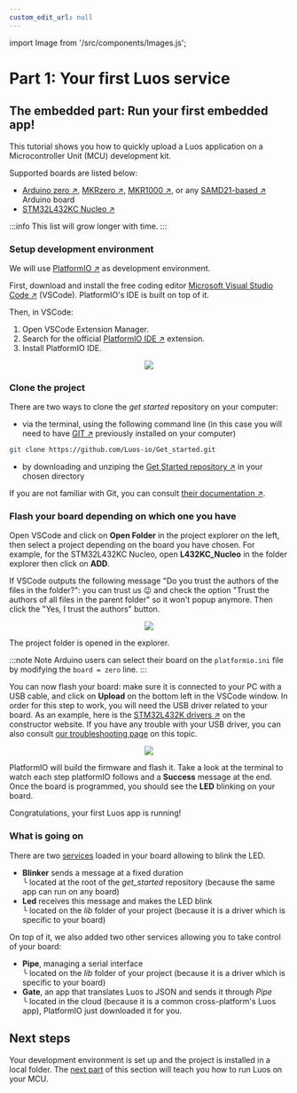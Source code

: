 ```yaml
---
custom_edit_url: null
---
```


import Image from '/src/components/Images.js';

# Part 1: Your first Luos service

## The embedded part: Run your first embedded app!

This tutorial shows you how to quickly upload a Luos application on a Microcontroller Unit (MCU) development kit.

Supported boards are listed below:

- <a href="https://www.arduino.cc/en/Main/ArduinoBoardZero&" target="_blank">Arduino zero &#8599;</a>, <a href="https://store.arduino.cc/products/arduino-mkr-zero-i2s-bus-sd-for-sound-music-digital-audio-data" target="_blank">MKRzero &#8599;</a>, <a href="https://store.arduino.cc/collections/boards/products/arduino-mkr1000-wifi" target="_blank">MKR1000 &#8599;</a>, or any <a href="https://en.wikipedia.org/wiki/List_of_Arduino_boards_and_compatible_systems" target="_blank">SAMD21-based &#8599;</a> Arduino board
- <a href="https://www.st.com/en/evaluation-tools/nucleo-l432kc.html" target="_blank">STM32L432KC Nucleo &#8599;</a>

:::info
This list will grow longer with time.
:::

### Setup development environment

We will use <a href="https://platformio.org/platformio-ide" target="_blank">PlatformIO &#8599;</a> as development environment.

First, download and install the free coding editor <a href="https://code.visualstudio.com/" target="_blank">Microsoft Visual Studio Code &#8599;</a> (VSCode). PlatformIO's IDE is built on top of it.

Then, in VSCode:

1.  Open VSCode Extension Manager.
2.  Search for the official <a href="https://platformio.org/install/ide?install=vscode" target="_blank">PlatformIO IDE &#8599;</a> extension.
3.  Install PlatformIO IDE.

<div align="center">
  <Image src="/img/get-started/install_VSCODE.png" darkSrc=''/>
</div>

### Clone the project

There are two ways to clone the _get started_ repository on your computer:

- via the terminal, using the following command line (in this case you will need to have <a href="https://git-scm.com/downloads" target="_blank">GIT &#8599;</a> previously installed on your computer)

```bash
git clone https://github.com/Luos-io/Get_started.git
```

- by downloading and unziping the <a href="https://github.com/Luos-io/Get_started/archive/refs/heads/master.zip" target="_blank">Get Started repository &#8599;</a> in your chosen directory

If you are not familiar with Git, you can consult <a href="https://git-scm.com/doc" target="_blank">their documentation &#8599;</a>.

### Flash your board depending on which one you have

Open VSCode and click on **Open Folder** in the project explorer on the left, then select a project depending on the board you have chosen. For example, for the STM32L432KC Nucleo, open **L432KC_Nucleo** in the folder explorer then click on **ADD**.

If VSCode outputs the following message "Do you trust the authors of the files in the folder?": you can trust us 😉 and check the option "Trust the authors of all files in the parent folder" so it won't popup anymore. Then click the "Yes, I trust the authors" button.

<div align="center">
  <Image src="/img/get-started/Open_project2.png" darkSrc=''/>
</div>

The project folder is opened in the explorer.

:::note Note
Arduino users can select their board on the `platformio.ini` file by modifying the `board = zero` line.
:::

You can now flash your board: make sure it is connected to your PC with a USB cable, and click on **Upload** on the bottom left in the VSCode window. In order for this step to work, you will need the USB driver related to your board. As an example, here is the <a href="https://www.st.com/en/development-tools/stsw-link009.html" target="_blank">STM32L432K drivers &#8599;</a> on the constructor website. If you have any trouble with your USB driver, you can also consult [our troubleshooting page](/faq/dfu) on this topic.

<div align="center">
  <Image src="/img/get-started/Flash_board2.png" darkSrc=''/>
</div>

PlatformIO will build the firmware and flash it. Take a look at the terminal to watch each step platformIO follows and a **Success** message at the end. Once the board is programmed, you should see the **LED** blinking on your board.

Congratulations, your first Luos app is running!

### What is going on

There are two [services](/docs/luos-technology/services/services) loaded in your board allowing to blink the LED.

- **Blinker** sends a message at a fixed duration<br /> ╰ located at the root of the _get_started_ repository (because the same app can run on any board)
- **Led** receives this message and makes the LED blink<br /> ╰ located on the _lib_ folder of your project (because it is a driver which is specific to your board)

On top of it, we also added two other services allowing you to take control of your board:

- **Pipe**, managing a serial interface<br /> ╰ located on the _lib_ folder of your project (because it is a driver which is specific to your board)
- **Gate**, an app that translates Luos to JSON and sends it through _Pipe_<br /> ╰ located in the cloud (because it is a common cross-platform's Luos app), PlatformIO just downloaded it for you.

## Next steps

Your development environment is set up and the project is installed in a local folder. The [next part](/get-started/get-started2) of this section will teach you how to run Luos on your MCU.
